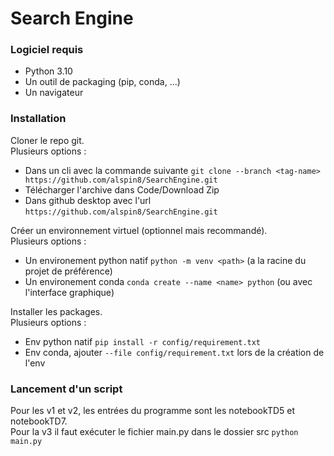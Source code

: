 # Search Engine

### Logiciel requis
- Python 3.10
- Un outil de packaging (pip, conda, ...)
- Un navigateur

### Installation

Cloner le repo git.  
Plusieurs options :
- Dans un cli avec la commande suivante `git clone --branch <tag-name> https://github.com/alspin8/SearchEngine.git` 
- Télécharger l'archive dans Code/Download Zip
- Dans github desktop avec l'url `https://github.com/alspin8/SearchEngine.git`

Créer un environnement virtuel (optionnel mais recommandé).  
Plusieurs options :
- Un environement python natif `python -m venv <path>` (a la racine du projet de préférence)
- Un environement conda `conda create --name <name> python` (ou avec l'interface graphique)

Installer les packages.   
Plusieurs options :
- Env python natif `pip install -r config/requirement.txt`
- Env conda, ajouter `--file config/requirement.txt` lors de la création de l'env

### Lancement d'un script

Pour les v1 et v2, les entrées du programme sont les notebookTD5 et notebookTD7.   
Pour la v3 il faut exécuter le fichier main.py dans le dossier src `python main.py`